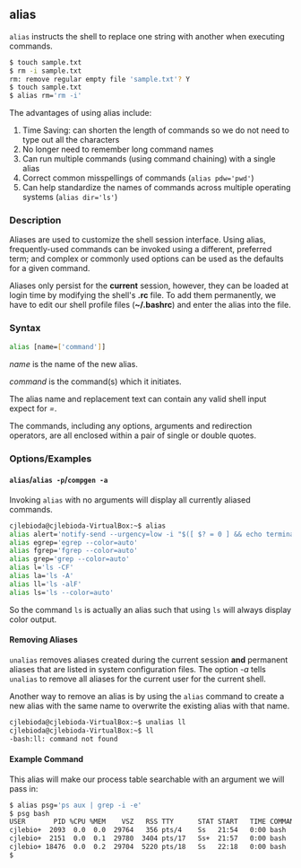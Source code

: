 ---
---

alias
--

`alias` instructs the shell to replace one string with another when executing commands.

~~~ bash
$ touch sample.txt
$ rm -i sample.txt
rm: remove regular empty file 'sample.txt'? Y
$ touch sample.txt
$ alias rm='rm -i'
~~~

<!--more-->
 
 The advantages of using alias include:

1. Time Saving: can shorten the length of commands so we do not need to type out all the characters
2. No longer need to remember long command names
3. Can run multiple commands (using command chaining) with a single alias
4. Correct common misspellings of commands (`alias pdw='pwd'`)
5. Can help standardize the names of commands across multiple operating systems (`alias dir='ls'`)

### Description
Aliases are used to customize the shell session interface.  Using alias, frequently-used commands can be invoked
using a different, preferred term; and complex or commonly used options can be used as the defaults for a given command.

Aliases only persist for the **current** session, however, they can be loaded at login time by modifying the shell's
**.rc** file.  To add them permanently, we have to edit our shell profile files (**~/.bashrc**) and enter the alias into the file.

### Syntax
~~~ bash
alias [name=['command']]
~~~

*name* is the name of the new alias.

*command* is the command(s) which it initiates.

The alias name and replacement text can contain any valid shell input expect for *=*.

The commands, including any options, arguments and redirection operators, are all enclosed within a pair of
single or double quotes.

### Options/Examples

#### `alias`/`alias -p`/`compgen -a`


Invoking `alias` with no arguments will display all currently aliased commands.

~~~ bash
cjlebioda@cjlebioda-VirtualBox:~$ alias
alias alert='notify-send --urgency=low -i "$([ $? = 0 ] && echo terminal || echo error)" "$(history|tail -n1|sed -e '\''s/^\s*[0-9]\+\s*//;s/[;&|]\s*alert$//'\'')"'
alias egrep='egrep --color=auto'
alias fgrep='fgrep --color=auto'
alias grep='grep --color=auto'
alias l='ls -CF'
alias la='ls -A'
alias ll='ls -alF'
alias ls='ls --color=auto'
~~~

So the command `ls` is actually an alias such that using `ls` will always display color output.


#### Removing Aliases


`unalias` removes aliases created during the current session **and** permanent aliases that are listed in system 
configuration files.  The option *-a* tells `unalias` to remove all aliases for the current user for the current 
shell.

Another way to remove an alias is by using the `alias` command to create a new alias with the same name to 
overwrite the existing alias with that name.

~~~ bash
cjlebioda@cjlebioda-VirtualBox:~$ unalias ll
cjlebioda@cjlebioda-VirtualBox:~$ ll
-bash:ll: command not found
~~~

#### Example Command

This alias will make our process table searchable with an argument we will pass in:

~~~ bash
$ alias psg='ps aux | grep -i -e'
$ psg bash
USER       PID %CPU %MEM    VSZ   RSS TTY      STAT START   TIME COMMAND
cjlebio+  2093  0.0  0.0  29764   356 pts/4    Ss   21:54   0:00 bash
cjlebio+  2151  0.0  0.1  29780  3404 pts/17   Ss+  21:57   0:00 bash
cjlebio+ 18476  0.0  0.2  29704  5220 pts/18   Ss   22:18   0:00 bash
$ 
~~~
